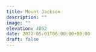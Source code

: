```yaml
---
title: Mount Jackson 
description: ""
image: ""
elevation: 4052
date: 2022-05-01T06:00:00+00:00
draft: false
---
```

